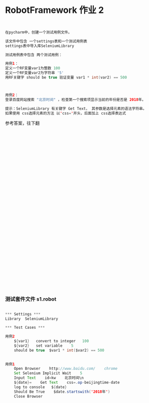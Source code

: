 # RobotFramework 作业 2



```java


在pycharm中，创建一个测试用例文件。

该文件中包含 一个settings表和一个测试用例表
settings表中导入库SeleniumLibrary

测试用例表中包含 两个测试用例：

用例1：
定义一个RF变量var1为整数 100
定义一个RF变量var2为字符串 '5'
用RF关键字 should be true 验证变量 var1 * int(var2) == 500



用例2：
登录百度网站搜索 "北京时间" ，检查第一个搜索项显示当前的年份是否是 2018年。 

提示：SeleniumLibrary 有关键字 Get Text， 其参数是选择元素的语法字符串。
如果使用 css选择元素的方法 以'css='开头，后面加上 css选择表达式


```

参考答案，往下翻





<br><br><br><br><br><br><br><br><br><br><br><br><br><br><br><br><br><br><br><br><br><br><br><br><br><br><br><br><br><br>
### 测试套件文件  s1.robot
```java

*** Settings ***
Library  SeleniumLibrary

*** Test Cases ***

用例2
    ${var1}   convert to integer   100
    ${var2}   set variable    5
    should be true  $var1 * int($var2) == 500
    
    
用例1
    Open Browser    http://www.baidu.com/    chrome
    Set Selenium Implicit Wait    5
    Input Text    id=kw    北京时间\n
    ${date}=    Get Text    css=.op-beijingtime-date
    log to console   ${date}
    Should Be True    $date.startswith('2018年')
    Close Browser

```
